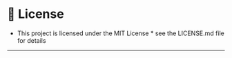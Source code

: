 ﻿# 📄 License

* This project is licensed under the MIT License * see the LICENSE.md file for details

---

